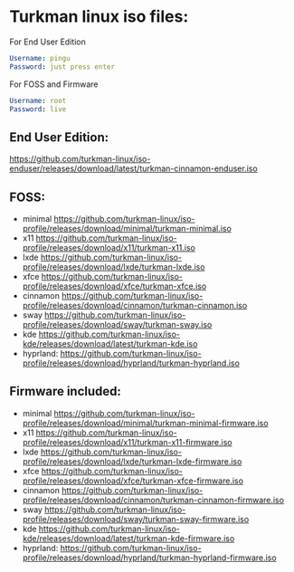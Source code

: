 # Turkman linux iso files:

For End User Edition
```yaml
Username: pingu
Password: just press enter
```

For FOSS and Firmware
```yaml
Username: root
Password: live
```

## End User Edition:
https://github.com/turkman-linux/iso-enduser/releases/download/latest/turkman-cinnamon-enduser.iso

## FOSS:
* minimal https://github.com/turkman-linux/iso-profile/releases/download/minimal/turkman-minimal.iso
* x11 https://github.com/turkman-linux/iso-profile/releases/download/x11/turkman-x11.iso
* lxde https://github.com/turkman-linux/iso-profile/releases/download/lxde/turkman-lxde.iso
* xfce https://github.com/turkman-linux/iso-profile/releases/download/xfce/turkman-xfce.iso
* cinnamon https://github.com/turkman-linux/iso-profile/releases/download/cinnamon/turkman-cinnamon.iso
* sway https://github.com/turkman-linux/iso-profile/releases/download/sway/turkman-sway.iso
* kde https://github.com/turkman-linux/iso-kde/releases/download/latest/turkman-kde.iso
* hyprland: https://github.com/turkman-linux/iso-profile/releases/download/hyprland/turkman-hyprland.iso

## Firmware included:
* minimal https://github.com/turkman-linux/iso-profile/releases/download/minimal/turkman-minimal-firmware.iso
* x11 https://github.com/turkman-linux/iso-profile/releases/download/x11/turkman-x11-firmware.iso
* lxde https://github.com/turkman-linux/iso-profile/releases/download/lxde/turkman-lxde-firmware.iso
* xfce https://github.com/turkman-linux/iso-profile/releases/download/xfce/turkman-xfce-firmware.iso
* cinnamon https://github.com/turkman-linux/iso-profile/releases/download/cinnamon/turkman-cinnamon-firmware.iso
* sway https://github.com/turkman-linux/iso-profile/releases/download/sway/turkman-sway-firmware.iso
* kde https://github.com/turkman-linux/iso-kde/releases/download/latest/turkman-kde-firmware.iso
* hyprland: https://github.com/turkman-linux/iso-profile/releases/download/hyprland/turkman-hyprland-firmware.iso
